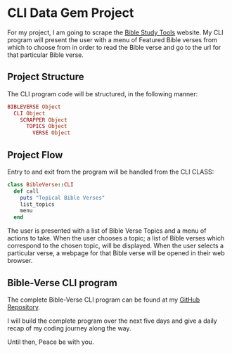 # CLI Data Gem Project
For my project, I am going to scrape the [Bible Study Tools](http://www.biblestudytools.com/) website. My CLI program will present the user with a menu of Featured Bible verses from which to choose from in order to read the Bible verse and go to the url for that particular Bible verse.

## Project Structure
The CLI program code will be structured, in the following manner:
```ruby
BIBLEVERSE Object
  CLI Object
    SCRAPPER Object
      TOPICS Object
        VERSE Object
```
## Project Flow
Entry to and exit from the program will be handled from the CLI CLASS:
```ruby
class BibleVerse::CLI
  def call
    puts "Topical Bible Verses"
    list_topics
    menu
  end
```
The user is presented with a list of Bible Verse Topics and a menu of actions to take. When the user chooses a topic; a list of Bible verses which correspond to the chosen topic, will be displayed. When the user selects a particular verse, a webpage for that Bible verse will be opened in their web browser.

## Bible-Verse CLI program
The complete Bible-Verse CLI program can be found at my [GitHub Repository](https://github.com/churchwerks/bible-verse).

I will build the complete program over the next five days and give a daily recap of my coding journey along the way.

Until then, Peace be with you.
